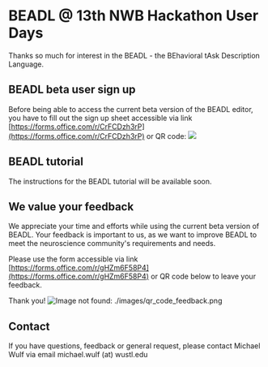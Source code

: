 # BEADL @ 13th NWB Hackathon User Days

Thanks so much for interest in the BEADL - the BEhavioral tAsk Description Language.

## BEADL beta user sign up
Before being able to access the current beta version of the BEADL editor, you have to fill out the sign up sheet accessible via link [https://forms.office.com/r/CrFCDzh3rP](https://forms.office.com/r/CrFCDzh3rP) or QR code:
![](./images/qr_code_sign_up.png)
## BEADL tutorial
The instructions for the BEADL tutorial will be available soon.

## We value your feedback
We appreciate your time and efforts while using the current beta version of BEADL. Your feedback is important to us, as we want to improve BEADL to meet the neuroscience community's requirements and needs.

Please use the form accessible via link [https://forms.office.com/r/gHZm6F58P4](https://forms.office.com/r/gHZm6F58P4) or QR code below to leave your feedback.

Thank you!
![Image not found: ./images/qr_code_feedback.png](./images/qr_code_feedback.png "Image not found: ./images/qr_code_feedback.png")
## Contact
If you have questions, feedback or general request, please contact Michael Wulf via email michael.wulf (at) wustl.edu